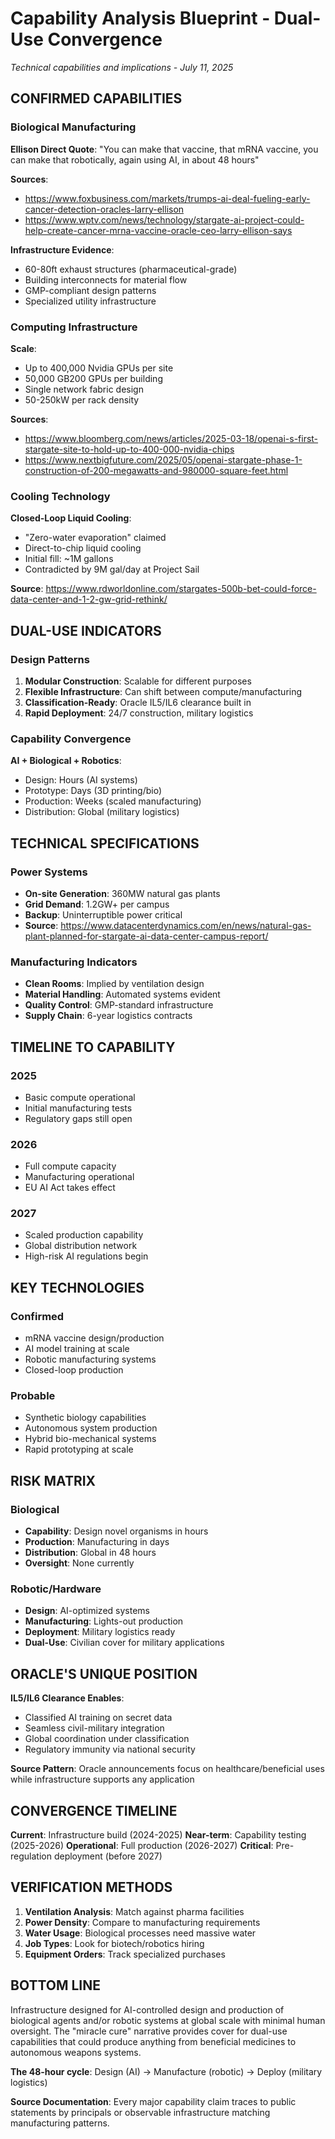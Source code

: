 # Capability Analysis Blueprint - Dual-Use Convergence
*Technical capabilities and implications - July 11, 2025*

## CONFIRMED CAPABILITIES

### Biological Manufacturing
**Ellison Direct Quote**: "You can make that vaccine, that mRNA vaccine, you can make that robotically, again using AI, in about 48 hours"

**Sources**: 
- https://www.foxbusiness.com/markets/trumps-ai-deal-fueling-early-cancer-detection-oracles-larry-ellison
- https://www.wptv.com/news/technology/stargate-ai-project-could-help-create-cancer-mrna-vaccine-oracle-ceo-larry-ellison-says

**Infrastructure Evidence**:
- 60-80ft exhaust structures (pharmaceutical-grade)
- Building interconnects for material flow
- GMP-compliant design patterns
- Specialized utility infrastructure

### Computing Infrastructure
**Scale**:
- Up to 400,000 Nvidia GPUs per site
- 50,000 GB200 GPUs per building
- Single network fabric design
- 50-250kW per rack density

**Sources**:
- https://www.bloomberg.com/news/articles/2025-03-18/openai-s-first-stargate-site-to-hold-up-to-400-000-nvidia-chips
- https://www.nextbigfuture.com/2025/05/openai-stargate-phase-1-construction-of-200-megawatts-and-980000-square-feet.html

### Cooling Technology
**Closed-Loop Liquid Cooling**:
- "Zero-water evaporation" claimed
- Direct-to-chip liquid cooling
- Initial fill: ~1M gallons
- Contradicted by 9M gal/day at Project Sail

**Source**: https://www.rdworldonline.com/stargates-500b-bet-could-force-data-center-and-1-2-gw-grid-rethink/

## DUAL-USE INDICATORS

### Design Patterns
1. **Modular Construction**: Scalable for different purposes
2. **Flexible Infrastructure**: Can shift between compute/manufacturing
3. **Classification-Ready**: Oracle IL5/IL6 clearance built in
4. **Rapid Deployment**: 24/7 construction, military logistics

### Capability Convergence
**AI + Biological + Robotics**:
- Design: Hours (AI systems)
- Prototype: Days (3D printing/bio)
- Production: Weeks (scaled manufacturing)
- Distribution: Global (military logistics)

## TECHNICAL SPECIFICATIONS

### Power Systems
- **On-site Generation**: 360MW natural gas plants
- **Grid Demand**: 1.2GW+ per campus
- **Backup**: Uninterruptible power critical
- **Source**: https://www.datacenterdynamics.com/en/news/natural-gas-plant-planned-for-stargate-ai-data-center-campus-report/

### Manufacturing Indicators
- **Clean Rooms**: Implied by ventilation design
- **Material Handling**: Automated systems evident
- **Quality Control**: GMP-standard infrastructure
- **Supply Chain**: 6-year logistics contracts

## TIMELINE TO CAPABILITY

### 2025
- Basic compute operational
- Initial manufacturing tests
- Regulatory gaps still open

### 2026
- Full compute capacity
- Manufacturing operational
- EU AI Act takes effect

### 2027
- Scaled production capability
- Global distribution network
- High-risk AI regulations begin

## KEY TECHNOLOGIES

### Confirmed
- mRNA vaccine design/production
- AI model training at scale
- Robotic manufacturing systems
- Closed-loop production

### Probable
- Synthetic biology capabilities
- Autonomous system production
- Hybrid bio-mechanical systems
- Rapid prototyping at scale

## RISK MATRIX

### Biological
- **Capability**: Design novel organisms in hours
- **Production**: Manufacturing in days
- **Distribution**: Global in 48 hours
- **Oversight**: None currently

### Robotic/Hardware
- **Design**: AI-optimized systems
- **Manufacturing**: Lights-out production
- **Deployment**: Military logistics ready
- **Dual-Use**: Civilian cover for military applications

## ORACLE'S UNIQUE POSITION

**IL5/IL6 Clearance Enables**:
- Classified AI training on secret data
- Seamless civil-military integration
- Global coordination under classification
- Regulatory immunity via national security

**Source Pattern**: Oracle announcements focus on healthcare/beneficial uses while infrastructure supports any application

## CONVERGENCE TIMELINE

**Current**: Infrastructure build (2024-2025)
**Near-term**: Capability testing (2025-2026)
**Operational**: Full production (2026-2027)
**Critical**: Pre-regulation deployment (before 2027)

## VERIFICATION METHODS

1. **Ventilation Analysis**: Match against pharma facilities
2. **Power Density**: Compare to manufacturing requirements
3. **Water Usage**: Biological processes need massive water
4. **Job Types**: Look for biotech/robotics hiring
5. **Equipment Orders**: Track specialized purchases

## BOTTOM LINE

Infrastructure designed for AI-controlled design and production of biological agents and/or robotic systems at global scale with minimal human oversight. The "miracle cure" narrative provides cover for dual-use capabilities that could produce anything from beneficial medicines to autonomous weapons systems.

**The 48-hour cycle**: Design (AI) → Manufacture (robotic) → Deploy (military logistics)

**Source Documentation**: Every major capability claim traces to public statements by principals or observable infrastructure matching manufacturing patterns.